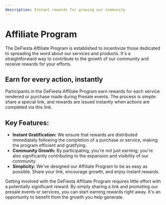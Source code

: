 ```yaml
---
description: Instant rewards for growing our community
---
```


# Affiliate Program

The DeFiesta Affiliate Program is established to incentivize those dedicated to spreading the word about our services and products. It's a straightforward way to contribute to the growth of our community and receive rewards for your efforts.

## **Earn for every action, instantly**

Participants in the DeFiesta Affiliate Program earn rewards for each service rendered or purchase made during Presale events. The process is simple: share a special link, and rewards are issued instantly when actions are completed via this link.

## **Key Features:**

* **Instant Gratification:** We ensure that rewards are distributed immediately following the completion of a purchase or service, making the program efficient and gratifying.
* **Community Growth:** By participating, you're not just earning; you're also significantly contributing to the expansion and visibility of our community.
* **Simplicity:** We've designed our Affiliate Program to be as easy as possible. Share your link, encourage growth, and enjoy instant rewards.

Getting involved with the DeFiesta Affiliate Program requires little effort with a potentially significant reward. By simply sharing a link and promoting our presale events or services, you can start earning rewards right away. It's an opportunity to benefit from the growth you help generate.

